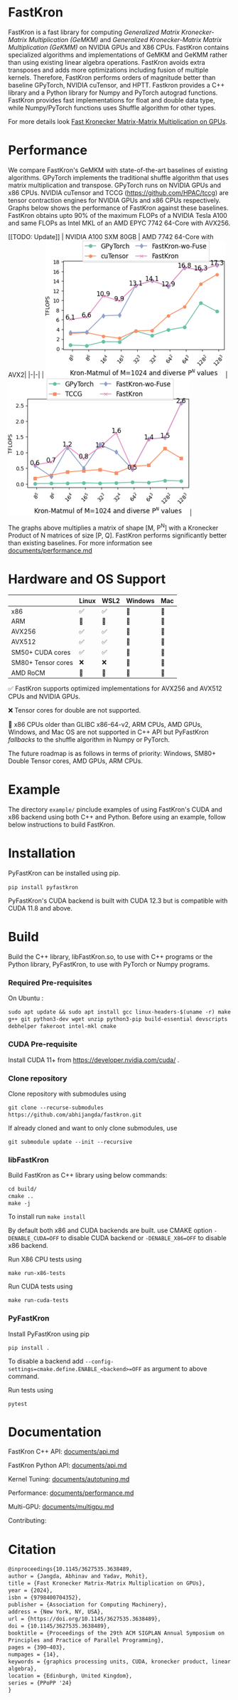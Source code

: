 # FastKron

FastKron is a fast library for computing *Generalized Matrix Kronecker-Matrix Multiplication (GeMKM)* and *Generalized Kronecker-Matrix Matrix Multiplication (GeKMM)* on NVIDIA GPUs and X86 CPUs.
FastKron contains specialized algorithms and implementations of GeMKM and GeKMM rather than using existing linear algebra operations.
FastKron avoids extra transposes and adds more optimizations including fusion of multiple kernels.
Therefore, FastKron performs orders of magnitude better than baseline GPyTorch, NVIDIA cuTensor, and HPTT.
Fastkron provides a C++ library and a Python library for Numpy and PyTorch autograd functions.
FastKron provides fast implementations for float and double data type, while Numpy/PyTorch functions uses Shuffle algorithm for other types.

For more details look [Fast Kronecker Matrix-Matrix Multiplication on GPUs](https://dl.acm.org/doi/abs/10.1145/3627535.3638489).

# Performance
We compare FastKron's GeMKM with state-of-the-art baselines of existing algorithms.
GPyTorch implements the traditional shuffle algorithm that uses matrix multiplication and transpose. GPyTorch runs on NVIDIA GPUs and x86 CPUs.
NVIDIA cuTensor and TCCG (https://github.com/HPAC/tccg) are tensor contraction engines for NVIDIA GPUs and x86 CPUs respectively.
Graphs below shows the performance of FastKron against these baselines.
FastKron obtains upto 90% of the maximum FLOPs of a NVIDIA Tesla A100 and same FLOPs as Intel MKL of an AMD EPYC 7742 64-Core with AVX256.

[[TODO: Update]]
| NVIDIA A100 SXM 80GB | AMD 7742 64-Core with AVX2|
|-|-|
| ![](https://github.com/abhijangda/fastkron/blob/main/tests/benchmarks/single-a100-flops.png?raw=true)|![](https://github.com/abhijangda/fastkron/blob/main/tests/benchmarks/single-x86-flops.png?raw=true)|

The graphs above multiplies a matrix of shape [M, P<sup>N</sup>] with a Kronecker Product of N matrices of size [P, Q].
FastKron performs significantly better than existing baselines.
For more information see [documents/performance.md](https://github.com/abhijangda/FastKron/blob/main/documents/performance.md)

# Hardware and OS Support
|  | Linux | WSL2 | Windows | Mac |
|----------|----------|----------|-------|-----|
| x86   | :white_check_mark:   | :white_check_mark: | :snake: | :snake: |
| ARM   | :snake: | :snake: | :snake: | :snake: |
| AVX256   | :white_check_mark: | :white_check_mark: | :snake: | :snake: |
| AVX512   | :white_check_mark: |:white_check_mark: | :snake: | :snake:|
| SM50+ CUDA cores    |:white_check_mark: | :white_check_mark: | :snake: | :snake: |
| SM80+ Tensor cores  | :x: | :x: | :snake: | :snake: |
| AMD RoCM | :snake: | :snake: | :snake: | :snake: |

:white_check_mark: FastKron supports optimized implementations for AVX256 and AVX512 CPUs and NVIDIA GPUs.

:x: Tensor cores for double are not supported.

:snake: x86 CPUs older than GLIBC x86-64-v2, ARM CPUs, AMD GPUs, Windows, and Mac OS are not supported in C++ API but PyFastKron *fallbacks* to the shuffle algorithm in Numpy or PyTorch.

The future roadmap is as follows in terms of priority: Windows, SM80+ Double Tensor cores, AMD GPUs, ARM CPUs.

# Example
The directory `example/` pinclude examples of using FastKron's CUDA and x86 backend using both C++ and Python.
Before using an example, follow below instructions to build FastKron.

# Installation

PyFastKron can be installed using pip.

```pip install pyfastkron```

PyFastKron's CUDA backend is built with CUDA 12.3 but is compatible with CUDA 11.8 and above.

# Build
Build the C++ library, libFastKron.so, to use with C++ programs or the Python library, PyFastKron, to use with PyTorch or Numpy programs.

### Required Pre-requisites
On Ubuntu :
```
sudo apt update && sudo apt install gcc linux-headers-$(uname -r) make g++ git python3-dev wget unzip python3-pip build-essential devscripts debhelper fakeroot intel-mkl cmake
```

### CUDA Pre-requisite
Install CUDA 11+ from https://developer.nvidia.com/cuda/ .

### Clone repository
Clone repository with submodules using
```
git clone --recurse-submodules https://github.com/abhijangda/fastkron.git
```

If already cloned and want to only clone submodules, use
```
git submodule update --init --recursive
```

### libFastKron
Build FastKron as C++ library using below commands:

```mkdir build/
cd build/
cmake ..
make -j
```

To install run
```make install```

By default both x86 and CUDA backends are built. use CMAKE option `-DENABLE_CUDA=OFF` to disable CUDA backend or `-DENABLE_X86=OFF` to disable x86 backend.

Run X86 CPU tests using
```
make run-x86-tests
```

Run CUDA tests using
```
make run-cuda-tests
```

### PyFastKron
Install PyFastKron using pip

```
pip install .
```

To disable a backend add `--config-settings=cmake.define.ENABLE_<backend>=OFF` as argument to above command.

Run tests using
```
pytest
```

# Documentation

FastKron C++ API: [documents/api.md](https://github.com/abhijangda/FastKron/blob/main/documents/cpp-api.md)

FastKron Python API: [documents/api.md](https://github.com/abhijangda/FastKron/blob/main/documents/python-api.md)

Kernel Tuning: [documents/autotuning.md](https://github.com/abhijangda/FastKron/blob/main/documents/autotuning.md)

Performance: [documents/performance.md](https://github.com/abhijangda/FastKron/blob/main/documents/performance.md)

Multi-GPU: [documents/multigpu.md](https://github.com/abhijangda/FastKron/blob/main/documents/multigpu.md)

Contributing:

# Citation

```
@inproceedings{10.1145/3627535.3638489,
author = {Jangda, Abhinav and Yadav, Mohit},
title = {Fast Kronecker Matrix-Matrix Multiplication on GPUs},
year = {2024},
isbn = {9798400704352},
publisher = {Association for Computing Machinery},
address = {New York, NY, USA},
url = {https://doi.org/10.1145/3627535.3638489},
doi = {10.1145/3627535.3638489},
booktitle = {Proceedings of the 29th ACM SIGPLAN Annual Symposium on Principles and Practice of Parallel Programming},
pages = {390–403},
numpages = {14},
keywords = {graphics processing units, CUDA, kronecker product, linear algebra},
location = {Edinburgh, United Kingdom},
series = {PPoPP '24}
}
```